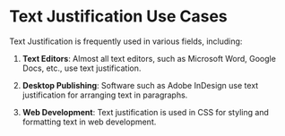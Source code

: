 # Text Justification Use Cases

Text Justification is frequently used in various fields, including:

1. **Text Editors**: Almost all text editors, such as Microsoft Word, Google Docs, etc., use text justification.

2. **Desktop Publishing**: Software such as Adobe InDesign use text justification for arranging text in paragraphs.

3. **Web Development**: Text justification is used in CSS for styling and formatting text in web development.
